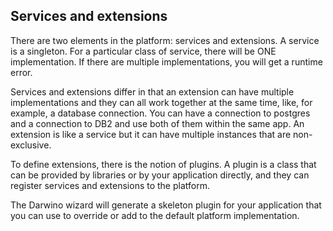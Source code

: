 ## Services and extensions
There are two elements in the platform: services and extensions. A service is a singleton. For a particular class of service, there will be ONE implementation. If there are multiple implementations, you will get a runtime error.

Services and extensions differ in that an extension can have multiple implementations and they can all work together at the same time, like, for example, a database connection. You can have a connection to postgres and a connection to DB2 and use both of them within the same app. An extension is like a service but it can have multiple instances that are non-exclusive.

To define extensions, there is the notion of plugins. A plugin is a class that can be provided by libraries or by your application directly, and they can register services and extensions to the platform. 

The Darwino wizard will generate a skeleton plugin for your application that you can use to override or add to the default platform implementation.

